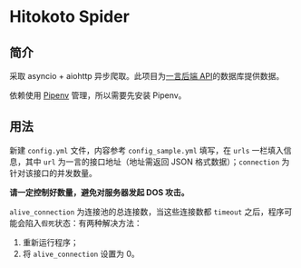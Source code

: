 # Hitokoto Spider

## 简介

采取 asyncio + aiohttp 异步爬取。此项目为[一言后端 API](https://github.com/WincerChan/Hitokoto)的数据库提供数据。

依赖使用 [Pipenv](https://github.com/pypa/pipenv) 管理，所以需要先安装 Pipenv。

## 用法

新建 `config.yml` 文件，内容参考 `config_sample.yml` 填写，在 `urls` 一栏填入信息，其中 `url` 为一言的接口地址（地址需返回 JSON 格式数据）；`connection` 为针对该接口的并发数量。

**请一定控制好数量，避免对服务器发起 DOS 攻击。**

`alive_connection` 为连接池的总连接数，当这些连接数都 `timeout` 之后，程序可能会陷入`假死`状态：有两种解决方法：

1. 重新运行程序；
2. 将 `alive_connection` 设置为 0。